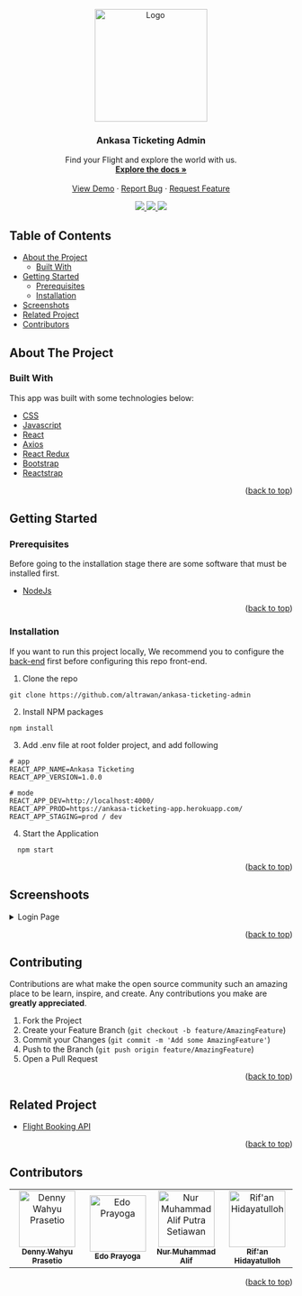 <div id="top"></div>
<p align="center">
  <a href="https://github.com/altrawan/ankasa-ticketing-admin">
    <img src="https://github.com/altrawan/ankasa-ticketing-frontend/raw/master/screenshoots/logo.png"  width="200px" alt="Logo">
  </a>
</p>
<h3 align="center">Ankasa Ticketing Admin</h3>
<p align="center">
  Find your Flight and explore the world with us.
  <br/>
  <a href="#table-of-contents">
    <strong>Explore the docs »</strong>
  </a>
  <br /><br/>
  <a href="https://ankasa-ticketing-admin.netlify.app/">View Demo</a>
  ·
  <a href="https://github.com/altrawan/ankasa-ticketing-admin/issues">Report Bug</a>
  ·
  <a href="https://github.com/altrawan/ankasa-ticketing-admin">Request Feature</a>
</p>
<p align="center">
  <a href="https://reactjs.org/">
    <img src="https://img.shields.io/badge/React-v18-blue?style=flat">
  </a>
  <a href="https://getbootstrap.com/docs/5.1/getting-started/introduction/">
    <img src="https://img.shields.io/badge/Bootstrap-v5-blueviolet?style=flat">
  </a>
  <a href="https://adminlte.io/">
    <img src="https://img.shields.io/badge/AdminLTE-v3.2-9cf?style=flat">
  </a>
</p>

<!-- TABLE OF CONTENTS -->
 ## Table of Contents

* [About the Project](#about-the-project)
  * [Built With](#built-with)
* [Getting Started](#getting-started)
  * [Prerequisites](#prerequisites)
  * [Installation](#installation)
* [Screenshots](#screenshoots)
* [Related Project](#related-project)
* [Contributors](#contributors)

<!-- ABOUT THE PROJECT -->
## About The Project

### Built With
This app was built with some technologies below:
* [CSS](https://developer.mozilla.org/en-US/docs/Web/CSS?retiredLocale=id)
* [Javascript](https://www.javascript.com/)
* [React](https://vuejs.org/v2)
* [Axios](https://axios-http.com/)
* [React Redux](https://react-redux.js.org/introduction/getting-started)
* [Bootstrap](https://getbootstrap.com/)
* [Reactstrap](https://reactstrap.github.io/)

<p align="right">(<a href="#top">back to top</a>)</p>

<!-- GETTING STARTED -->
## Getting Started

### Prerequisites

Before going to the installation stage there are some software that must be installed first.

* [NodeJs](https://nodejs.org/en/download/)

<p align="right">(<a href="#top">back to top</a>)</p>

### Installation

If you want to run this project locally, We recommend you to configure the [back-end](https://github.com/altrawan/ankasa-ticketing-backend) first before configuring this repo front-end.
1. Clone the repo
```
git clone https://github.com/altrawan/ankasa-ticketing-admin
```
 2. Install NPM packages
```
npm install
```
3. Add .env file at root folder project, and add following
```
# app
REACT_APP_NAME=Ankasa Ticketing
REACT_APP_VERSION=1.0.0

# mode
REACT_APP_DEV=http://localhost:4000/
REACT_APP_PROD=https://ankasa-ticketing-app.herokuapp.com/
REACT_APP_STAGING=prod / dev
```
4. Start the Application
```
  npm start
```

<p align="right">(<a href="#top">back to top</a>)</p>

## Screenshoots
<details>
  <summary>
    Login Page
  </summary>
<img src="#" alt="Explore" />
</details>

<p align="right">(<a href="#top">back to top</a>)</p>

## Contributing

Contributions are what make the open source community such an amazing place to be learn, inspire, and create. Any contributions you make are **greatly appreciated**.

1. Fork the Project
2. Create your Feature Branch (`git checkout -b feature/AmazingFeature`)
3. Commit your Changes (`git commit -m 'Add some AmazingFeature'`)
4. Push to the Branch (`git push origin feature/AmazingFeature`)
5. Open a Pull Request

<p align="right">(<a href="#top">back to top</a>)</p>

## Related Project
- [Flight Booking API](https://github.com/altrawan/ankasa-ticketing-backend)

<p align="right">(<a href="#top">back to top</a>)</p>

## Contributors
<center>
  <table>
    <tr>
      <td align="center">
        <a href="https://github.com/janexmgd">
          <img width="100" src="https://avatars.githubusercontent.com/u/43938494?v=4" alt="Denny Wahyu Prasetio"><br/>
          <sub><b>Denny Wahyu Prasetio</b></sub>
        </a>
      </td>
      <td align="center">
        <a href="https://github.com/edoprayoga1999">
          <img width="100" src="https://avatars.githubusercontent.com/u/101086199?v=4" alt="Edo Prayoga"><br/>
          <sub><b>Edo Prayoga</b></sub>
        </a>
      </td>
      <td align="center">
        <a href="https://github.com/altrawan">
          <img width="100" src="https://avatars.githubusercontent.com/u/39686865?v=4" alt="Nur Muhammad Alif Putra Setiawan"><br/>
          <sub><b>Nur Muhammad Alif</b></sub>
        </a>
      </td>
      <td align="center">
        <a href="https://github.com/rifanhidayatulloh">
          <img width="100" src="https://avatars.githubusercontent.com/u/87940197?v=4" alt="Rif'an Hidayatulloh"><br/>
          <sub><b>Rif'an Hidayatulloh</b></sub>
        </a>
      </td>
    </tr>
  </table>
</center>

<p align="right">(<a href="#top">back to top</a>)</p>
